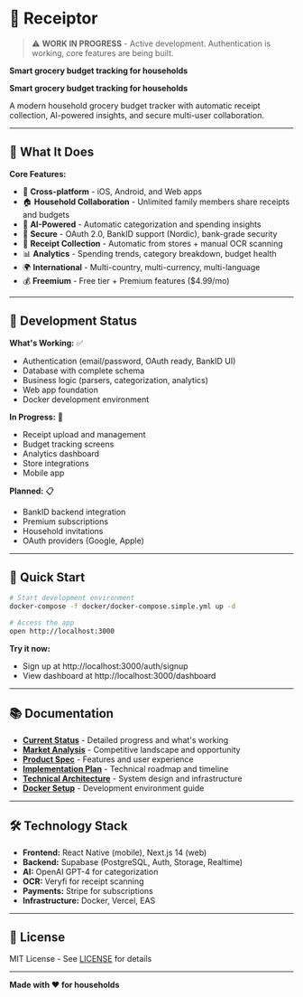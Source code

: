 # 🧾 Receiptor

> ⚠️ **WORK IN PROGRESS** - Active development. Authentication is working, core features are being built.

**Smart grocery budget tracking for households**

**Smart grocery budget tracking for households**

A modern household grocery budget tracker with automatic receipt collection, AI-powered insights, and secure multi-user collaboration.

---

## 🎯 What It Does

**Core Features:**

- 📱 **Cross-platform** - iOS, Android, and Web apps
- 🏠 **Household Collaboration** - Unlimited family members share receipts and budgets
- 🤖 **AI-Powered** - Automatic categorization and spending insights
- 🔐 **Secure** - OAuth 2.0, BankID support (Nordic), bank-grade security
- 🧾 **Receipt Collection** - Automatic from stores + manual OCR scanning
- 📊 **Analytics** - Spending trends, category breakdown, budget health
- 🌍 **International** - Multi-country, multi-currency, multi-language
- 💰 **Freemium** - Free tier + Premium features ($4.99/mo)

---

## 🚧 Development Status

**What's Working:** ✅

- Authentication (email/password, OAuth ready, BankID UI)
- Database with complete schema
- Business logic (parsers, categorization, analytics)
- Web app foundation
- Docker development environment

**In Progress:** 🔄

- Receipt upload and management
- Budget tracking screens
- Analytics dashboard
- Store integrations
- Mobile app

**Planned:** 📋

- BankID backend integration
- Premium subscriptions
- Household invitations
- OAuth providers (Google, Apple)

---

## 🚀 Quick Start

```bash
# Start development environment
docker-compose -f docker/docker-compose.simple.yml up -d

# Access the app
open http://localhost:3000
```

**Try it now:**

- Sign up at http://localhost:3000/auth/signup
- View dashboard at http://localhost:3000/dashboard

---

## 📚 Documentation

- **[Current Status](./docs/CURRENT_STATUS_REALITY_CHECK.md)** - Detailed progress and what's working
- **[Market Analysis](./docs/1_MARKET_ANALYSIS.md)** - Competitive landscape and opportunity
- **[Product Spec](./docs/2_PRODUCT_SPECIFICATION.md)** - Features and user experience
- **[Implementation Plan](./docs/IMPLEMENTATION_PLAN.md)** - Technical roadmap and timeline
- **[Technical Architecture](./docs/TECHNICAL_ARCHITECTURE.md)** - System design and infrastructure
- **[Docker Setup](./docker/README.md)** - Development environment guide

---

## 🛠 Technology Stack

- **Frontend:** React Native (mobile), Next.js 14 (web)
- **Backend:** Supabase (PostgreSQL, Auth, Storage, Realtime)
- **AI:** OpenAI GPT-4 for categorization
- **OCR:** Veryfi for receipt scanning
- **Payments:** Stripe for subscriptions
- **Infrastructure:** Docker, Vercel, EAS

---

## 📄 License

MIT License - See [LICENSE](./LICENSE) for details

---

**Made with ❤️ for households**
